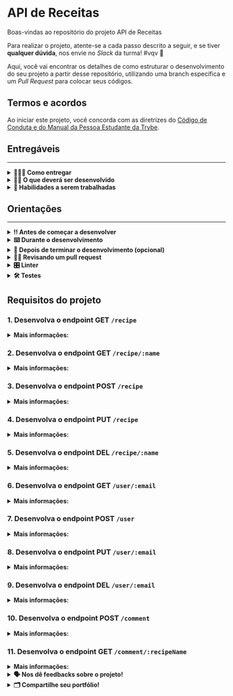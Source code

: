 # API de Receitas

Boas-vindas ao repositório do projeto API de Receitas

Para realizar o projeto, atente-se a cada passo descrito a seguir, e se tiver **qualquer dúvida**, nos envie no _Slack_ da turma! #vqv 🚀

Aqui, você vai encontrar os detalhes de como estruturar o desenvolvimento do seu projeto a partir desse repositório, utilizando uma branch específica e um _Pull Request_ para colocar seus códigos.

## Termos e acordos

Ao iniciar este projeto, você concorda com as diretrizes do [Código de Conduta e do Manual da Pessoa Estudante da Trybe](https://app.betrybe.com/learn/student-manual/codigo-de-conduta-da-pessoa-estudante).

## Entregáveis
---

<details>
<summary><strong>🤷🏽‍♀️ Como entregar</strong></summary>

Para entregar o seu projeto você deverá criar um _Pull Request_ neste repositório.

Lembre-se que você pode consultar nosso conteúdo sobre [Git & GitHub](https://app.betrybe.com/learn/course/5e938f69-6e32-43b3-9685-c936530fd326/module/fc998c60-386e-46bc-83ca-4269beb17e17/section/fe827a71-3222-4b4d-a66f-ed98e09961af/day/1a530297-e176-4c79-8ed9-291ae2950540/lesson/2b2edce7-9c49-4907-92a2-aa571f823b79) e nosso [Blog - Git & GitHub](https://blog.betrybe.com/tecnologia/git-e-github/) sempre que precisar!

</details>
  
<details>
<summary><strong>🧑‍💻 O que deverá ser desenvolvido</strong></summary>

Sua empresa do coração desenvolveu um aplicativo de Receitas que está totalmente funcional 😉.
Agora, ela quer expandir esse negócio e criar uma **api de receitas** que vai retornar todas as receitas disponíveis, adicionar, remover e atualizar as mesmas. Além disso, a empresa deseja que seja possível cadastrar, remover, consultar e atualizar dados de usuários do app e permitir o cadastro e consulta de comentários nessas receitas.

Você recebeu a atribuição de desenvolver essa api de receitas com ASP.NET. Todos os services com os modelos de dados já estão disponíveis.

</details>
  
<details>
  <summary><strong>📝 Habilidades a serem trabalhadas </strong></summary>

Neste projeto, verificamos se você é capaz de:

- Entender do funcionamento do ASP.NET e como ele se integra ao C#.
- Entender da arquitetura MVC.
- Criar controllers que recebam dados pelo corpo e pela URL da requisição.
- Lançar códigos de retorno que respeitem o padrão do HTTP Status Code.


</details>


## Orientações
---

<details>
  <summary><strong>‼️ Antes de começar a desenvolver</strong></summary><br />

  1. Clone o repositório

  - Use o comando: `git clone git@github.com:tryber/csharp-038-csharp-projeto-api-de-receitas.git`.
  - Entre na pasta do repositório que você acabou de clonar:
    - `cd csharp-038-csharp-projeto-api-de-receitas`

  2. Instale as dependências
  
  - Entre na pasta `src/`.
  - Execute o comando: `dotnet restore`.
  
  3. Crie uma branch a partir da branch `master`

  - Verifique se você está na branch `master`
    - Exemplo: `git branch`
  - Se não estiver, mude para a branch `master`
    - Exemplo: `git checkout master`
  - Agora crie uma branch à qual você vai submeter os `commits` do seu projeto
    - Você deve criar uma branch no seguinte formato: `nome-de-usuario-nome-do-projeto`
    - Exemplo: `git checkout -b joaozinho-csharp-038-csharp-projeto-api-de-receitas`

  4. Adicione as mudanças ao _stage_ do Git e faça um `commit`

  - Verifique que as mudanças ainda não estão no _stage_
    - Exemplo: `git status` (deve aparecer listada a pasta _joaozinho_ em vermelho)
  - Adicione o novo arquivo ao _stage_ do Git
    - Exemplo:
      - `git add .` (adicionando todas as mudanças - _que estavam em vermelho_ - ao stage do Git)
      - `git status` (deve aparecer listado o arquivo _joaozinho/README.md_ em verde)
  - Faça o `commit` inicial
    - Exemplo:
      - `git commit -m 'iniciando o projeto x'` (fazendo o primeiro commit)
      - `git status` (deve aparecer uma mensagem tipo essa: _nothing to commit_ )

  5. Adicione a sua branch com o novo `commit` ao repositório remoto

  - Usando o exemplo anterior: `git push -u origin joaozinho-csharp-038-csharp-projeto-api-de-receitas`

  6. Crie um novo `Pull Request` _(PR)_

  - Vá até a página de _Pull Requests_ do [repositório no GitHub](https://github.com/tryber/csharp-038-csharp-projeto-api-de-receitas/pulls)
  - Clique no botão verde _"New pull request"_
  - Clique na caixa de seleção _"Compare"_ e escolha a sua branch **com atenção**
  - Coloque um título para a sua _Pull Request_
    - Exemplo: _"Cria tela de busca"_
  - Clique no botão verde _"Create pull request"_
  - Adicione uma descrição para o _Pull Request_ e clique no botão verde _"Create pull request"_
  - **Não se preocupe em preencher mais nada por enquanto!**
  - Volte até a [página de _Pull Requests_ do repositório](https://github.com/tryber/csharp-038-csharp-projeto-api-de-receitas/pulls) e confira que o seu _Pull Request_ está criado

</details>

<details>
  <summary><strong>⌨️ Durante o desenvolvimento</strong></summary><br/>

  - Faça `commits` das alterações que você fizer no código regularmente

  - Lembre-se sempre de, após um (ou alguns) `commits`, atualizar o repositório remoto

  - Os comandos que você utilizará com mais frequência são:
    1. `git status` _(para verificar o que está em vermelho - fora do stage - e o que está em verde - no stage)_
    2. `git add` _(para adicionar arquivos ao stage do Git)_
    3. `git commit` _(para criar um commit com os arquivos que estão no stage do Git)_
    4. `git push -u origin nome-da-branch` _(para enviar o commit para o repositório remoto na primeira vez que fizer o `push` de uma nova branch)_
    5. `git push` _(para enviar o commit para o repositório remoto após o passo anterior)_

</details>

<details>
  <summary><strong>🤝 Depois de terminar o desenvolvimento (opcional)</strong></summary><br/>

  Para sinalizar que o seu projeto está pronto para o _"Code Review"_, faça o seguinte:

  - Vá até a página **DO SEU** _Pull Request_, adicione a label de _"code-review"_ e marque seus colegas:

    - No menu à direita, clique no _link_ **"Labels"** e escolha a _label_ **code-review**;

    - No menu à direita, clique no _link_ **"Assignees"** e escolha **o seu usuário**;

    - No menu à direita, clique no _link_ **"Reviewers"** e digite `students`, selecione o time `tryber/students-sd-038-csharp`.

  Caso tenha alguma dúvida, [aqui tem um vídeo explicativo](https://vimeo.com/362189205).

</details>

<details>
  <summary><strong>🕵🏿 Revisando um pull request</strong></summary><br />

  Use o conteúdo sobre [Code Review](https://app.betrybe.com/course/real-life-engineer/code-review) para te ajudar a revisar os _Pull Requests_.

</details>

<details>
  <summary><strong>🎛 Linter</strong></summary><br />

  Usaremos o [NetAnalyzer](https://docs.microsoft.com/pt-br/dotnet/fundamentals/code-analysis/overview) para fazer a análise estática do seu código.

  Este projeto já vem com as dependências relacionadas ao _linter_ configuradas no arquivo `.csproj`.

  O analisador já é instalado pelo plugin da `Microsoft C#` no `VSCode`. Para isso, basta fazer o download do [plugin](https://marketplace.visualstudio.com/items?itemName=ms-dotnettools.csharp) e instalá-lo.
</details>

<details>
  <summary><strong>🛠 Testes</strong></summary><br />

  O .NET já possui sua própria plataforma de testes.
  
  Este projeto já vem configurado e com suas dependências.

  ### Executando todos os testes

  Para executar os testes com o .NET, execute o comando dentro do diretório do seu projeto `src`!

  ```
  dotnet test
  ```

  ### Executando um teste específico

  Para executar um teste específico, basta executar o comando `dotnet test --filter Name~TestMethod1`.

  :warning: **Importante:** o comando irá executar testes cujo nome contém `TestMethod1`.

  :warning: **O avaliador automático não necessariamente avalia seu projeto na ordem em que os requisitos aparecem no readme. Isso acontece para deixar o processo de avaliação mais rápido. Então, não se assuste se isso acontecer, ok?**

  ### Outras opções para testes
  - Algumas opções que podem lhe ajudar são:
    -  `-?|-h|--help`: exibe a descrição completa de como utilizar o comando.
    -  `-t|--list-tests`: lista todos os testes, ao invés de executá-los.
    -  `-v|--verbosity <LEVEL>`: define o nível de detalhe na resposta dos testes.
      - `q | quiet`
      - `m | minimal`
      - `n | normal`
      - `d | detailed`
      - `diag | diagnostic`
      - Exemplo de uso: 
         ```
           dotnet test -v diag
         ```
         ou
         ```            
           dotnet test --verbosity=diagnostic
         ``` 
</details>

## Requisitos do projeto

### 1. Desenvolva o endpoint GET `/recipe`

<details>
  <summary><strong>Mais informações:</strong></summary>

- O endpoint deve ser acessível através do URL `/recipe`;
- O corpo da requisição é vazio.
- Os dados são manipulados através da service `/Services/RecipeService.cs` já criada.
- A estrutura de recipe são instâncias da classe `Recipe.cs`

* **O que será testado:**

  - Se a requisição for feita com sucesso o resultado retornado deverá ser conforme exibido abaixo, com um status http `200`:
    ```json
    [
	    {
		    "name": "Bolo de cenoura",
		    "recipeType": 1,
        "preparationTime": 0.4,
		    "ingredients": [
  			  "1/2 xícara (chá) de óleo", "..."
        ],
        "directions": "Em um liquidificador, ...",
        "rating": 10
	    },

      /*...*/
    ]
    ```

</details>

### 2. Desenvolva o endpoint GET `/recipe/:name`

<details>
  <summary><strong>Mais informações:</strong></summary>

- O endpoint deve ser acessível através do URL `/recipe/:name`;
- O endpoint irá buscar apenas uma receita consultando pelo `name` da receita
- O corpo da requisição é vazio.
- Os dados são manipulados através da service `/Services/RecipeService.cs` já criada.
- A estrutura de recipe são instâncias da classe `Recipe.cs`

* **O que será testado:**

  - Se a requisição for feita com sucesso o resultado retornado deverá ser conforme exibido abaixo, com um status http `200`:
    ```json
	  {
		  "name": "Bolo de cenoura",
		  "recipeType": 1,
      "preparationTime": 0.4,
		  "ingredients": [
  	    "1/2 xícara (chá) de óleo", "..."
      ],
      "directions": "Em um liquidificador, ...",
      "rating": 10
	  },
    ```

  - Se a requisição não encontrar nenhuma receita que atenda o filtro de nome, o resultado retornado deverá ter um status http `404`:
  - O retorno em json poderá ser o padrão do ASP.NET

</details>

### 3. Desenvolva o endpoint POST `/recipe`

<details>
  <summary><strong>Mais informações:</strong></summary>

- O endpoint deve ser acessível através do URL `/recipe`;
- Os dados são manipulados através da service `/Services/RecipeService.cs` já criada.
- A estrutura de recipe são instâncias da classe `Recipe.cs`
- O corpo da requisição deverá seguir o formato abaixo:
  ```json
  {
	  "Name": "Mousse de maracuja",
	  "RecipeType": 0,
	  "PreparationTime": "0.2",
	  "Ingredients": [
  		"1 lata de leite condensado",
	  ],
	  "Directions": "Em um liquidificador, ...",
	  "Rating": "9"
  }
  ```
* **O que será testado:**

  - Se a requisição for feita com sucesso o resultado retornado deverá ser conforme exibido abaixo, com um status http `201`:
    ```json
    {
  	  "Name": "Mousse de maracuja",
	    "RecipeType": 0,
	    "PreparationTime": "0.2",
	    "Ingredients": [
    		"1 lata de leite condensado",
	    ],
	    "Directions": "Em um liquidificador, ...",
	    "Rating": "9"
    }
    ```
</details>

### 4. Desenvolva o endpoint PUT `/recipe`

<details>
  <summary><strong>Mais informações:</strong></summary>

- O endpoint deve ser acessível através do URL `/recipe`;
- Os dados são manipulados através da service `/Services/RecipeService.cs` já criada.
- A estrutura de recipe são instâncias da classe `Recipe.cs`
- O dado de referência (chave primária) da receita será o `Name`
- O corpo da requisição deverá seguir o formato abaixo:
  ```json
  {
	  "Name": "Mousse de maracuja",
	  "RecipeType": 0,
	  "PreparationTime": "0.2",
	  "Ingredients": [
  		"1 lata de leite condensado",
	  ],
	  "Directions": "Em um liquidificador, ...",
	  "Rating": "9"
  }
  ```
* **O que será testado:**

  - Se a requisição for feita com sucesso o resultado retornado deverá ser um status http `204` sem conteúdo:
  - Se a requisição for feita com erro o resultado retornado deverá ser um status http `400`.

</details>

### 5. Desenvolva o endpoint DEL `/recipe/:name`

<details>
  <summary><strong>Mais informações:</strong></summary>

- O endpoint deve ser acessível através do URL `/recipe/:name`;
- O endpoint irá buscar apenas uma receita consultando pelo `name` da receita
- O corpo da requisição é vazio.
- Os dados são manipulados através da service `/Services/RecipeService.cs` já criada.
- A estrutura de recipe são instâncias da classe `Recipe.cs`

* **O que será testado:**

  - Se a requisição for feita com sucesso o resultado retornado deverá ser um status http `204` sem conteúdo:
  - Se a requisição não encontrar nenhuma receita que atenda o filtro de nome, o resultado retornado deverá ter um status http `404`:
  - O retorno em json poderá ser o padrão do ASP.NET

</details>

### 6. Desenvolva o endpoint GET `/user/:email`

<details>
  <summary><strong>Mais informações:</strong></summary>

- O endpoint deve ser acessível através do URL `/user/:email`;
- O endpoint irá buscar apenas uma pessoa usuária consultando pelo `email` da pessoa
- O corpo da requisição é vazio.
- Os dados são manipulados através da service `/Services/UserService.cs` já criada.
- A estrutura de user são instâncias da classe `User.cs`

* **O que será testado:**

  - Se a requisição for feita com sucesso o resultado retornado deverá ser conforme exibido abaixo, com um status http `200`:
    ```json
	  {
  	  "email": "pessoa@betrybe.com",
	    "name": "Pessoa tryber",
	    "password": "senhaTryber"
    }
    ```
  - Se a requisição não encontrar nenhuma pessoa usuária que atenda o filtro de e-mail, o resultado retornado deverá ter um status http `404`:
  - O retorno em json poderá ser o padrão do ASP.NET

</details>

### 7. Desenvolva o endpoint POST `/user`

<details>
  <summary><strong>Mais informações:</strong></summary>

- O endpoint deve ser acessível através do URL `/user`;
- Os dados são manipulados através da service `/Services/UserService.cs` já criada.
- A estrutura de user são instâncias da classe `User.cs`
- O corpo da requisição deverá seguir o formato abaixo:
  ```json
  {
  	"email": "pessoa.nova@betrybe.com",
  	"name": "Pessoa Nova",
  	"password": "senhaDaPessoaNova"
  }
  ```
* **O que será testado:**

  - Se a requisição for feita com sucesso o resultado retornado deverá ser conforme exibido abaixo, com um status http `201`:
    ```json
    {
  	  "email": "pessoa.nova@betrybe.com",
  	  "name": "Pessoa Nova",
  	  "password": "senhaDaPessoaNova"
    }
    ```
</details>

### 8. Desenvolva o endpoint PUT `/user/:email`

<details>
  <summary><strong>Mais informações:</strong></summary>

- O endpoint deve ser acessível através do URL `/user/:email`;
- Os dados são manipulados através da service `/Services/UserService.cs` já criada.
- A estrutura de user são instâncias da classe `User.cs`
- O dado de referência (chave primária) da pessoa usuária será o `Email`
- O corpo da requisição deverá seguir o formato abaixo:

  ```json
  {
  	"email": "pessoa@betrybe.com",
  	"name": "Pessoa Nova",
  	"password": "senhaDaPessoaNova"
  }
  ```

* **O que será testado:**

  - Se a requisição for feita com sucesso o resultado retornado deverá ser conforme exibido abaixo, com um status http `200`:

    ```json
    {
  	  "email": "pessoa.nova@betrybe.com",
  	  "name": "Pessoa Nova",
  	  "password": "senhaDaPessoaNova"
    }
    ```

    - Se a requisição não encontrar nenhuma pessoa usuária que atenda o filtro de e-mail, o resultado retornado deverá ter um status http `404`:
    - Se a requisição tentar atualizar o e-mail pessoa usuária, o resultado retornado deverá ter um status http `400`:
    - O retorno em json poderá ser o padrão do ASP.NET

</details>

### 9. Desenvolva o endpoint DEL `/user/:email`

<details>
  <summary><strong>Mais informações:</strong></summary>

- O endpoint deve ser acessível através do URL `/recipe/:email`;
- O endpoint irá buscar apenas uma pessoa usuária consultando pelo `email`.
- O corpo da requisição é vazio.
- Os dados são manipulados através da service `/Services/UserService.cs` já criada.
- A estrutura de pessoas usuárias são instâncias da classe `User.cs`

* **O que será testado:**
    - Se a requisição for feita com sucesso o resultado retornado deverá ser um status http `204` sem conteúdo:
    - Se a requisição não encontrar nenhuma pessoa usuária que atenda o filtro de e-mail, o resultado retornado deverá ter um status http `404`:
    - O retorno em json poderá ser o padrão do ASP.NET

</details>

### 10. Desenvolva o endpoint POST `/comment`

<details>
  <summary><strong>Mais informações:</strong></summary>

- O endpoint deve ser acessível através do URL `/comment`;
- Os dados são manipulados através da service `/Services/CommentService.cs` já criada.
- A estrutura de comentários são instâncias da classe `Comment.cs`
- O corpo da requisição deverá seguir o formato abaixo:
  ```json
  {
  	"Email": "pessoa@betrybe.com",
  	"RecipeName": "Coxinha",
  	"CommentText": "Fiz a receita de Coxinha na minha casa. Fiz o passo a passo e funcionou."
  } 
  ```

* **O que será testado:**

    - Se a requisição for feita com sucesso o resultado retornado deverá ser conforme exibido abaixo, com um status http `201`:
    
    ```json
    {
  	  "Email": "pessoa@betrybe.com",
  	  "RecipeName": "Coxinha",
  	  "CommentText": "Fiz a receita de Coxinha na minha casa. Fiz o passo a passo e funcionou."
    } 
    ```
</details>

### 11. Desenvolva o endpoint GET `/comment/:recipeName`

<details>
  <summary><strong>Mais informações:</strong></summary>

- O endpoint deve ser acessível através do URL `/comment/:recipeName`;
- O endpoint irá buscar apenas os comentários consultando pelo `Name` da receita
- O corpo da requisição é vazio.
- Os dados são manipulados através da service `/Services/CommentService.cs` já criada.
- A estrutura de comentários são instâncias da classe `Comment.cs`

* **O que será testado:**
    - Se a requisição for feita com sucesso o resultado retornado deverá ser conforme exibido abaixo, com um status http `200`:
    ```json
	  [
	    {
		    "email": "pessoa@betrybe.com",
		    "recipeName": "Coxinha",
		    "commentText": "Fiz a receita de Coxinha na minha casa. Fiz o passo a passo e saiu certinho."
	    },

      /* ... */
    ]
    ```

</details>

<details>
  <summary><strong>🗣 Nos dê feedbacks sobre o projeto!</strong></summary><br />

Ao finalizar e submeter o projeto, não se esqueça de avaliar sua experiência preenchendo o formulário. 
**Leva menos de 3 minutos!**

[FORMULÁRIO DE AVALIAÇÃO DE PROJETO](https://be-trybe.typeform.com/to/ZTeR4IbH#cohort_hidden=CH38-CSHARP&template=betrybe/csharp-0x-projeto-api-de-receitas)

</details>

<details>
  <summary><strong>🗂 Compartilhe seu portfólio!</strong></summary><br />

  Você sabia que o LinkedIn é a principal rede social profissional e que compartilhar aprendizados lá é muito importante para quem deseja construir uma carreira de sucesso? Compartilhe este projeto no seu LinkedIn, marque o perfil da Trybe (@trybe) e mostre para a sua rede toda a sua evolução.

</details>
